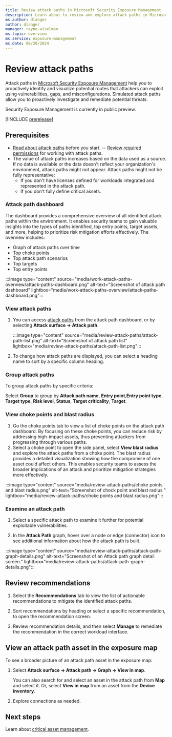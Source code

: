 ```yaml
---
title: Review attack paths in Microsoft Security Exposure Management
description: Learn about to review and explore attack paths in Microsoft Security Exposure Management.
ms.author: dlanger
author: dlanger
manager: rayne-wiselman
ms.topic: overview
ms.service: exposure-management
ms.date: 08/20/2024
---
```


# Review attack paths

Attack paths in [Microsoft Security Exposure Management](microsoft-security-exposure-management.md) help you to proactively identify and visualize potential routes that attackers can exploit using vulnerabilities, gaps, and misconfigurations. Simulated attack paths allow you to proactively investigate and remediate potential threats.

Security Exposure Management is currently in public preview.

[!INCLUDE [prerelease](../includes/prerelease.md)]

## Prerequisites

- [Read about attack paths](work-attack-paths-overview.md) before you start.
-- [Review required permissions](prerequisites.md#permissions) for working with attack paths.
- The value of attack paths increases based on the data used as a source. If no data is available or the data doesn't reflect your organization's environment, attack paths might not appear. Attack paths might not be fully representative:
  - If you don't have licenses defined for workloads integrated and represented in the attack path.
  - If you don't fully define critical assets.

### Attack path dashboard

The dashboard provides a comprehensive overview of all identified attack paths within the environment. It enables security teams to gain valuable insights into the types of paths identified, top entry points, target assets, and more, helping to prioritize risk mitigation efforts effectively. The overview includes:

- Graph of attack paths over time
- Top choke points
- Top attack path scenarios
- Top targets
- Top entry points

:::image type="content" source="media/work-attack-paths-overview/attack-paths-dashboard.png" alt-text="Screenshot of attack path dashboard" lightbox="media/work-attack-paths-overview/attack-paths-dashboard.png":::

### View attack paths

1. You can access [attack paths](https://security.microsoft.com/attack-paths) from the attack path dashboard, or by selecting  **Attack surface -> Attack path**.

   :::image type="content" source="media/review-attack-paths/attack-path-list.png" alt-text="Screenshot of attack path list" lightbox="media/review-attack-paths/attack-path-list.png":::

1. To change how attack paths are displayed, you can select a heading name to sort by a specific column heading.

### Group attack paths

To group attack paths by specific criteria:

Select **Group** to group by **Attack path name**, **Entry point**,**Entry point type**, **Target type**, **Risk level**, **Status**, **Target criticality**, **Target**.

### View choke points and blast radius

1. Go the choke points tab to view a list of choke points on the attack path dashboard. By focusing on these choke points, you can reduce risk by addressing high-impact assets, thus preventing attackers from progressing through various paths.
1. Select a choke point to open the side panel, select **View blast radius** and explore the attack paths from a choke point. The blast radius provides a detailed visualization showing how the compromise of one asset could affect others. This enables security teams to assess the broader implications of an attack and prioritize mitigation strategies more effectively.
 
:::image type="content" source="media/review-attack-paths/choke points and blast radius.png" alt-text="Screenshot of chock point and blast radius " lightbox="media/review-attack-paths/choke points and blast radius.png":::

### Examine an attack path

1. Select a specific attack path to examine it further for potential exploitable vulnerabilities.

1. In the **Attack Path** graph, hover over a node or edge (connector) icon to see additional information about how the attack path is built.

:::image type="content" source="media/review-attack-paths/attack-path-graph-details.png" alt-text="Screenshot of an Attack path graph detail screen." lightbox="media/review-attack-paths/attack-path-graph-details.png":::

## Review recommendations

1. Select the **Recommendations** tab to view the list of actionable recommendations to mitigate the identified attack paths.

1. Sort recommendations by heading or select a specific recommendation, to open the recommendation screen.

1. Review recommendation details, and then select **Manage** to remediate the recommendation in the correct workload interface.

## View an attack path asset in the exposure map

To see a broader picture of an attack path asset in the exposure map:

1. Select **Attack surface -> Attack path -> Graph -> View in map**.

    You can also search for and select an asset in the attack path from **Map** and select it. Or, select **View in map** from an asset from the **Device inventory**.

1. Explore connections as needed.

## Next steps

Learn about [critical asset management](critical-asset-management.md).
